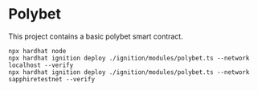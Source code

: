 # Polybet

This project contains a basic polybet smart contract.

```shell
npx hardhat node
npx hardhat ignition deploy ./ignition/modules/polybet.ts --network localhost --verify
npx hardhat ignition deploy ./ignition/modules/polybet.ts --network sapphiretestnet --verify
```

